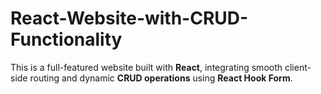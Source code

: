 # React-Website-with-CRUD-Functionality
This is a full-featured website built with **React**, integrating smooth client-side routing and dynamic **CRUD operations** using **React Hook Form**.
